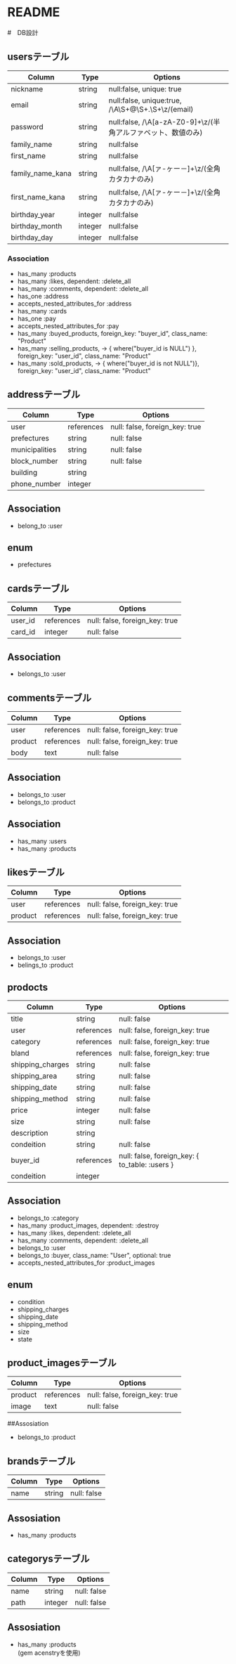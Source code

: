 # README

#　DB設計

## usersテーブル

|Column|Type|Options|
|------|----|-------|
|nickname|string|null:false, unique: true|
|email|string|null:false, unique:true, /\A\S+@\S+\.\S+\z/(email)|
|password|string|null:false, /\A[a-zA-Z0-9]+\z/(半角アルファベット、数値のみ)|
|family_name|string|null:false|
|first_name|string|null:false|
|family_name_kana|string|null:false, /\A[ァ-ヶー－]+\z/(全角カタカナのみ)|
|first_name_kana|string|null:false, /\A[ァ-ヶー－]+\z/(全角カタカナのみ)|
|birthday_year|integer|null:false|
|birthday_month|integer|null:false|
|birthday_day|integer|null:false|

### Association
- has_many :products
- has_many :likes, dependent: :delete_all
- has_many :comments, dependent: :delete_all
- has_one :address
- accepts_nested_attributes_for :address 
- has_many :cards
- has_one :pay
- accepts_nested_attributes_for :pay
- has_many :buyed_products,                                         foreign_key: "buyer_id", class_name: "Product"
- has_many :selling_products,  -> { where("buyer_id is NULL") },    foreign_key: "user_id", class_name: "Product"
- has_many :sold_products,     -> { where("buyer_id is not NULL")}, foreign_key: "user_id", class_name: "Product"


## addressテーブル

|Column|Type|Options|
|------|----|-------|
|user|references|null: false, foreign_key: true|
|prefectures|string|null: false|
|municipalities|string|null: false|
|block_number|string|null: false|
|building|string|
|phone_number|integer|

## Association
- belong_to :user

## enum
- prefectures

## cardsテーブル

|Column|Type|Options|
|------|----|-------|
|user_id|references|null: false, foreign_key: true|
|card_id|integer|null: false|

## Association
- belongs_to :user

## commentsテーブル

|Column|Type|Options|
|------|----|-------|
|user|references|null: false, foreign_key: true|
|product|references|null: false, foreign_key: true|
|body|text|null: false|

## Association
- belongs_to :user
- belongs_to :product

## Association
- has_many :users
- has_many :products

## likesテーブル

|Column|Type|Options|
|------|----|-------|
|user|references|null: false, foreign_key: true|
|product|references|null: false, foreign_key: true|

## Association
- belongs_to :user
- belings_to :product

## prodocts

|Column|Type|Options|
|------|----|-------|
|title|string|null: false|
|user|references|null: false, foreign_key: true|
|category|references|null: false, foreign_key: true|
|bland|references|null: false, foreign_key: true|
|shipping_charges|string|null: false|
|shipping_area|string|null: false|
|shipping_date|string|null: false|
|shipping_method|string|null: false|
|price|integer|null: false|
|size|string|null: false|
|description|string|
|condeition|string|null: false|
|buyer_id|references|null: false, foreign_key: { to_table: :users }|
|condeition|integer||

## Association
- belongs_to :category 
- has_many :product_images, dependent: :destroy
- has_many :likes,          dependent: :delete_all
- has_many :comments,       dependent: :delete_all
- belongs_to :user
- belongs_to :buyer, class_name: "User", optional: true
- accepts_nested_attributes_for :product_images


## enum
- condition
- shipping_charges
- shipping_date
- shipping_method
- size
- state

## product_imagesテーブル
|Column|Type|Options|
|------|----|-------|
|product|references|null: false, foreign_key: true|
|image|text|null: false|

##Assosiation
- belongs_to :product

## brandsテーブル

|Column|Type|Options|
|------|----|-------|
|name|string|null: false|

## Assosiation
- has_many :products

## categorysテーブル

|Column|Type|Options|
|------|----|-------|
|name|string|null: false|
|path|integer|null: false|
## Assosiation
- has_many :products  
(gem acenstryを使用)

